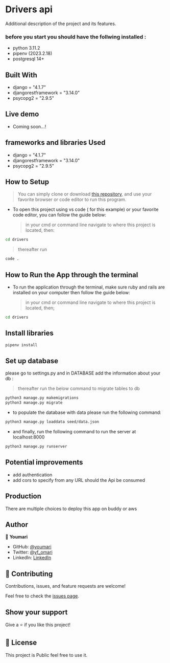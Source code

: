 # Drivers api

Additional description of the project and its features.

### before you start you should have the follwing installed :

- python 3.11.2
- pipenv (2023.2.18)
- postgresql 14+

## Built With

- django = "4.1.7"
- djangorestframework = "3.14.0"
- psycopg2 = "2.9.5"

## Live demo
- Coming soon...!
## frameworks and libraries Used

- django = "4.1.7"
- djangorestframework = "3.14.0"
- psycopg2 = "2.9.5"

## How to Setup

> You can simply clone or download [this repository](https://github.com/youmari/drivers.git), and use your favorite browser or code editor to run this program.

- To open this project using vs code ( for this example) or your favorite code editor, you can follow the guide below:
  > in your cmd or command line navigate to where this project is located, then:

```bash
cd drivers
```

> thereafter run

```bash
code .
```

## How to Run the App through the terminal

- To run the application through the terminal, make sure ruby and rails are installed on your computer then follow the guide below:
  > in your cmd or command line navigate to where this project is located, then;

```cmd
cd drivers
```

## Install libraries


```bash
pipenv install
```

## Set up database
please go to settings.py and in DATABASE add the information about your db :

> thereafter run the below command to migrate tables to db

```bash
python3 manage.py makemigrations
python3 manage.py migrate
```
- to populate the database with data please run the following command:

```bash
python3 manage.py loaddata seed/data.json
```

- and finally, run the following command to run the server at localhost:8000
```bash
python3 manage.py runserver
```

## Potential improvements 
- add authentication
- add cors to specify from any URL should the Api be consumed

## Production
 There are multiple choices to deploy this app on buddy or aws 

## Author

👤 **Youmari**

- GitHub: [@youmari](https://github.com/youmari)
- Twitter: [@yf_omari](https://twitter.com/yf_omari)
- LinkedIn: [LinkedIn](https://www.linkedin.com/in/yassine-omari-945114190/)

## 🤝 Contributing

Contributions, issues, and feature requests are welcome!

Feel free to check the [issues page](../../issues/).

## Show your support

Give a ⭐️ if you like this project!


## 📝 License

This project is Public feel free to use it.